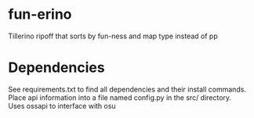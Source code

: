 # fun-erino
Tillerino ripoff that sorts by fun-ness and map type instead of pp

# Dependencies
See requirements.txt to find all dependencies and their install commands. \
Place api information into a file named config.py in the src/ directory. \
Uses ossapi to interface with osu 

